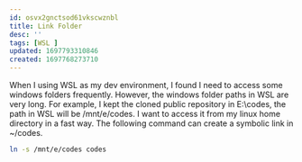 ```yaml
---
id: osvx2gnctsod61vkscwznbl
title: Link Folder
desc: ''
tags: [WSL ]
updated: 1697793310846
created: 1697768273710
---
```

When I using WSL as my dev environment, I found I need to access some windows folders frequently. However, the windows folder paths in WSL are very long. For example, I kept the cloned public repository in E:\codes, the path in WSL will be /mnt/e/codes. I want to access it from my linux home directory in a fast way. The following command can create a symbolic link in ~/codes.

```bash
ln -s /mnt/e/codes codes
```